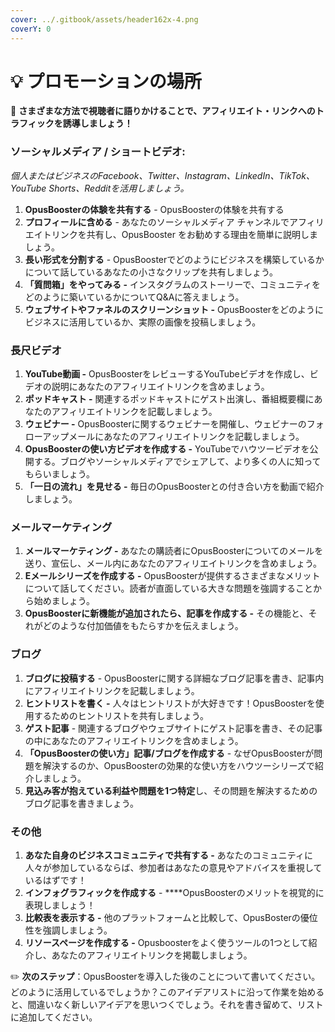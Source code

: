 ```yaml
---
cover: ../.gitbook/assets/header162x-4.png
coverY: 0
---
```


# 💡 プロモーションの場所

🚥 **さまざまな方法で視聴者に語りかけることで、アフィリエイト・リンクへのトラフィックを誘導しましょう！**

### ソーシャルメディア / ショートビデオ:

_個人またはビジネスのFacebook、Twitter、Instagram、LinkedIn、TikTok、YouTube Shorts、Redditを活用しましょう。_

1. **OpusBoosterの体験を共有する** - OpusBoosterの体験を共有する
2. **プロフィールに含める** - あなたのソーシャルメディア チャンネルでアフィリエイトリンクを共有し、OpusBooster をお勧めする理由を簡単に説明しましょう。
3. **長い形式を分割する** - OpusBoosterでどのようにビジネスを構築しているかについて話しているあなたの小さなクリップを共有しましょう。
4. **「質問箱」をやってみる -** インスタグラムのストーリーで、コミュニティをどのように築いているかについてQ\&Aに答えましょう。
5. **ウェブサイトやファネルのスクリーンショット -** OpusBoosterをどのようにビジネスに活用しているか、実際の画像を投稿しましょう。

### 長尺ビデオ

1. **YouTube動画 -** OpusBoosterをレビューするYouTubeビデオを作成し、ビデオの説明にあなたのアフィリエイトリンクを含めましょう。
2. **ポッドキャスト -** 関連するポッドキャストにゲスト出演し、番組概要欄にあなたのアフィリエイトリンクを記載しましょう。
3. **ウェビナー -** OpusBoosterに関するウェビナーを開催し、ウェビナーのフォローアップメールにあなたのアフィリエイトリンクを記載しましょう。
4. **OpusBoosterの使い方ビデオを作成する -** YouTubeでハウツービデオを公開する。ブログやソーシャルメディアでシェアして、より多くの人に知ってもらいましょう。
5. **「一日の流れ」を見せる -** 毎日のOpusBoosterとの付き合い方を動画で紹介しましょう。

### メールマーケティング

1. **メールマーケティング -** あなたの購読者にOpusBoosterについてのメールを送り、宣伝し、メール内にあなたのアフィリエイトリンクを含めましょう。
2. **Eメールシリーズを作成する -** OpusBoosterが提供するさまざまなメリットについて話してください。読者が直面している大きな問題を強調することから始めましょう。
3. **OpusBoosterに新機能が追加されたら、記事を作成する -** その機能と、それがどのような付加価値をもたらすかを伝えましょう。

### ブログ

1. **ブログに投稿する** - OpusBoosterに関する詳細なブログ記事を書き、記事内にアフィリエイトリンクを記載しましょう。
2. **ヒントリストを書く -** 人々はヒントリストが大好きです！OpusBoosterを使用するためのヒントリストを共有しましょう。
3. **ゲスト記事** - 関連するブログやウェブサイトにゲスト記事を書き、その記事の中にあなたのアフィリエイトリンクを含めましょう。
4. **「OpusBoosterの使い方」記事/ブログを作成する** - なぜOpusBoosterが問題を解決するのか、OpusBoosterの効果的な使い方をハウツーシリーズで紹介しましょう。
5. **見込み客が抱えている利益や問題を1つ特定**し、その問題を解決するためのブログ記事を書きましょう。

### その他

1. **あなた自身のビジネスコミュニティで共有する -** あなたのコミュニティに人々が参加しているならば、参加者はあなたの意見やアドバイスを重視しているはずです！
2. **インフォグラフィックを作成する** - \*\*\*\*OpusBoosterのメリットを視覚的に表現しましょう！
3. **比較表を表示する -** 他のプラットフォームと比較して、OpusBosterの優位性を強調しましょう。
4. **リソースページを作成する -** Opusboosterをよく使うツールの1つとして紹介し、あなたのアフィリエイトリンクを掲載しましょう。

✏️ **次のステップ**：OpusBoosterを導入した後のことについて書いてください。どのように活用しているでしょうか？このアイデアリストに沿って作業を始めると、間違いなく新しいアイデアを思いつくでしょう。それを書き留めて、リストに追加してください。
